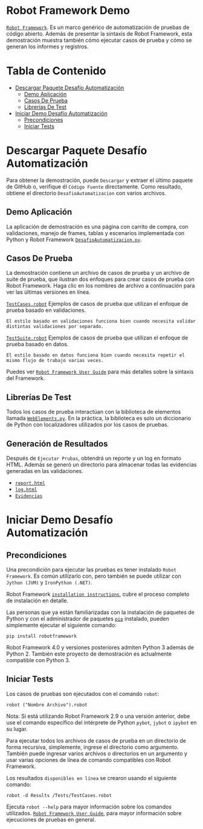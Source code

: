 Robot Framework Demo
====================

[`Robot Framework`](https://robotframework.org). Es un marco genérico de automatización de pruebas de código abierto.
Además de presentar la sintaxis de Robot Framework, esta demostración
muestra también cómo ejecutar casos de prueba y cómo se generan los informes y registros.

Tabla de Contenido
==================
* [Descargar Paquete Desafío Automatización](#Descargar-Paquete-Desafío-Automatización)
    * [Demo Aplicación](#Demo-Aplicación)
    * [Casos De Prueba](#Casos-De-Prueba)
    * [Librerías De Test](#Librerías-De-Test)
* [Iniciar Demo Desafío Automatización](#Iniciar-Demo-Desafío-Automatización)
    * [Precondiciones](#Precondiciones)
    * [Iniciar Tests](#Iniciar-Tests)
    
# Descargar Paquete Desafío Automatización
Para obtener la demostración, puede `Descargar` y extraer el último 
paquete de GitHub o, verifique él `Código Fuente` directamente.
Como resultado, obtiene el directorio `DesafioAutomatizacion` con varios archivos.

## Demo Aplicación
La aplicación de demostración es una página con carrito de compra, con validaciones, 
manejo de frames, tablas y escenarios implementada con Python y Robot Framework [`DesafioAutomatizacion.py`](DesafioAutomatizacion.py).

## Casos De Prueba
La demostración contiene un archivo de casos de prueba y un archivo de suite de prueba, que ilustran dos
enfoques para crear casos de prueba con Robot Framework. Haga clic en los nombres de archivo a continuación
para ver las últimas versiones en línea.

[`TestCases.robot`](Tests/TestCases.robot)
    Ejemplos de casos de prueba que utilizan el enfoque de prueba basado en validaciones.

    El estilo basado en validaciones funciona bien cuando necesita validar distintas validaciones por separado.

[`TestSuite.robot`](TestSuite/TestSuite.robot)
    Ejemplos de casos de prueba que utilizan el enfoque de prueba basado en datos.
    
    El estilo basado en datos funciona bien cuando necesita repetir el mismo flujo de trabajo varias veces.

Puedes ver [`Robot Framework User Guide`](http://robotframework.org/robotframework/#user-guide) para más detalles sobre la sintaxis del Framework.

## Librerías De Test

Todos los casos de prueba interactúan con la biblioteca de elementos llamada
[`WebElements.py`](Resources/WebElements.py). En la práctica, la biblioteca es solo un diccionario de Python 
con localizadores utilizados por los casos de pruebas.

## Generación de Resultados

Después de `Ejecutar Prubas`, obtendrá un reporte y un log en formato HTML. Además se generó un directorio para almacenar
todas las evidencias generadas en las validaciones.

- [`report.html`](Results/report.html)
- [`log.html`](Results/log.html)
- [`Evidencias`](Results/Evidencias)

# Iniciar Demo Desafío Automatización
## Precondiciones

Una precondición para ejecutar las pruebas es tener instalado `Robot Framework`. Es común utilizarlo con, pero también se puede utilizar con `Jython (JVM)` y `IronPython (.NET)`.

Robot Framework [`installation instructions`](https://github.com/robotframework/robotframework/blob/master/INSTALL.rst), cubre el proceso completo de instalación en detalle.

Las personas que ya están familiarizadas con la instalación de paquetes de Python y con el administrador de paquetes [`pip`](https://pip.pypa.io/en/stable/) instalado, pueden simplemente ejecutar el siguiente comando:

    pip install robotframework

Robot Framework 4.0 y versiones posteriores admiten Python 3 además de Python 2. También
este proyecto de demostración es actualmente compatible con Python 3.

## Iniciar Tests

Los casos de pruebas son ejecutados con el comando `robot`:

    robot ("Nombre Archivo").robot

Nota: Si está utilizando Robot Framework 2.9 o una versión anterior, debe
          use el comando específico del intérprete de Python `pybot`, `jybot` o
          `ipybot` en su lugar.

Para ejecutar todos los archivos de casos de prueba en un directorio de forma recursiva, simplemente, ingrese el
directorio como argumento. También puede ingresar varios archivos o directorios en
un argumento y usar varias opciones de línea de comando compatibles con Robot Framework.

Los resultados `disponibles en línea` se crearon usando el siguiente comando:

    robot -d Results /Tests/TestCases.robot

Ejecuta `robot --help` para mayor información sobre los comandos utilizados.
[`Robot Framework User Guide`](http://robotframework.org/robotframework/#user-guide), para mayor información sobre ejecuciones de pruebas en general.
